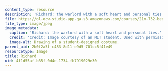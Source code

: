 ```yaml
---
content_type: resource
description: 'Richard: the warlord with a soft heart and personal ties.'
file: https://ol-ocw-studio-app-qa.s3.amazonaws.com/courses/21m-732-beginning-costume-design-and-construction-fall-2008/4f1d55afb35f0d4e1734fb7919029e30_richard1.jpg
file_type: image/jpeg
image_metadata:
  caption: 'Richard: the warlord with a soft heart and personal ties.'
  credit: 'Credit: Image courtesy of an MIT student. Used with permission.'
  image-alt: Drawing of a student-designed costume.
parent_uid: 2b0f2a5f-c483-8d11-e9d5-701cc5f41e49
resourcetype: Image
title: Richard
uid: 4f1d55af-b35f-0d4e-1734-fb7919029e30
---
```

